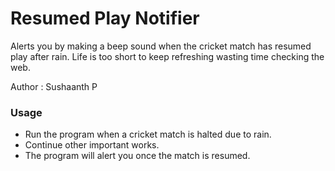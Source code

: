 # Resumed Play Notifier

Alerts you by making a beep sound when the cricket match has resumed play after rain.
Life is too short to keep refreshing wasting time checking the web.

Author : Sushaanth P

### Usage

- Run the program when a cricket match is halted due to rain.
- Continue other important works.
- The program will alert you once the match is resumed.
